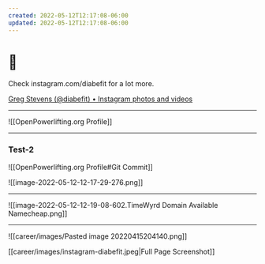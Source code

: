 ```yaml
---
created: 2022-05-12T12:17:08-06:00
updated: 2022-05-12T12:17:08-06:00
---
```

# 💪

Check instagram.com/diabefit for a lot more.

[Greg Stevens (@diabefit) • Instagram photos and videos](https://www.instagram.com/diabefit/)

---

![[OpenPowerlifting.org Profile]]


---

### Test-2

![[OpenPowerlifting.org Profile#Git Commit]]


![[image-2022-05-12-12-17-29-276.png]]



---

![[image-2022-05-12-12-19-08-602.TimeWyrd Domain Available Namecheap.png]]





---


![[career/images/Pasted image 20220415204140.png]]

[[career/images/instagram-diabefit.jpeg|Full Page Screenshot]]

